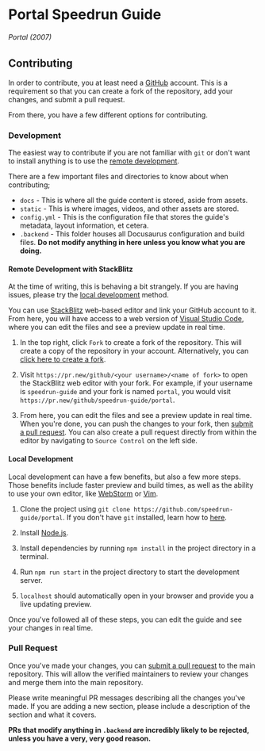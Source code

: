 # Portal Speedrun Guide
###### Portal (2007)

## Contributing

In order to contribute, you at least need a [GitHub](https://github.com) account. This is a requirement
so that you can create a fork of the repository, add your changes, and submit a pull request.

From there, you have a few different options for contributing.

### Development

The easiest way to contribute if you are not familiar with `git` or don't want to install anything is to use
the [remote development](#Remote-Development-with-StackBlitz).

There are a few important files and directories to know about when contributing;
- `docs` - This is where all the guide content is stored, aside from assets.
- `static` - This is where images, videos, and other assets are stored.
- `config.yml` - This is the configuration file that stores the guide's metadata, layout information, et cetera.
- `.backend` - This folder houses all Docusaurus configuration and build files. **Do not modify anything in here unless you know what you are doing.**

#### Remote Development with StackBlitz
At the time of writing, this is behaving a bit strangely. If you are having issues, please try the [local development](#Local-Development) method.

You can use [StackBlitz](https://stackblitz.com/) web-based editor and link your GitHub account to it. From here, you will
have access to a web version of [Visual Studio Code](https://code.visualstudio.com/), where you can edit the files and
see a preview update in real time. 

1. In the top right, click `Fork` to create a fork of the repository. This will create a copy of the repository in your account.
Alternatively, you can [click here to create a fork](https://github.com/speedrun-guide/portal/fork).

2. Visit `https://pr.new/github/<your username>/<name of fork>` to open the StackBlitz web editor with your fork.
For example, if your username is `speedrun-guide` and your fork is named `portal`, you would visit `https://pr.new/github/speedrun-guide/portal`.

3. From here, you can edit the files and see a preview update in real time. When you're done, you can push the changes
to your fork, then [submit a pull request](https://github.com/speedrun-guide/portal/pulls). You can also create a pull request
directly from within the editor by navigating to `Source Control` on the left side.

#### Local Development

Local development can have a few benefits, but also a few more steps. Those benefits
include faster preview and build times, as well as the ability to use your own editor, like [WebStorm](https://www.jetbrains.com/webstorm/) or [Vim](https://www.vim.org/).

1. Clone the project using `git clone https://github.com/speedrun-guide/portal`. If you don't have `git` installed,
learn how to [here](https://docs.github.com/en/get-started/quickstart/set-up-git).


2. Install [Node.js](https://nodejs.org/en/download).


3. Install dependencies by running `npm install` in the project directory in a terminal.


4. Run `npm run start` in the project directory to start the development server.


5. `localhost` should automatically open in your browser and provide you a live updating preview.


Once you've followed all of these steps, you can edit the guide and see your changes in real time.


### Pull Request

Once you've made your changes, you can [submit a pull request](https://docs.github.com/en/pull-requests/collaborating-with-pull-requests/proposing-changes-to-your-work-with-pull-requests/creating-a-pull-request-from-a-fork) to the main repository. This will allow the verified maintainers
to review your changes and merge them into the main repository.

Please write meaningful PR messages describing all the changes you've made. If you are adding a new section, please
include a description of the section and what it covers.

**PRs that modify anything in `.backend` are incredibly likely to be rejected, unless you have a very, very good reason.**